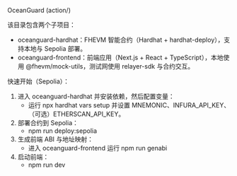 OceanGuard (action/)

该目录包含两个子项目：

- oceanguard-hardhat：FHEVM 智能合约（Hardhat + hardhat-deploy），支持本地与 Sepolia 部署。
- oceanguard-frontend：前端应用（Next.js + React + TypeScript），本地使用 @fhevm/mock-utils，测试网使用 relayer-sdk 与合约交互。

快速开始（Sepolia）：

1. 进入 oceanguard-hardhat 并安装依赖，然后配置变量：
   - 运行 npx hardhat vars setup 并设置 MNEMONIC、INFURA_API_KEY、（可选）ETHERSCAN_API_KEY。
2. 部署合约到 Sepolia：
   - npm run deploy:sepolia
3. 生成前端 ABI 与地址映射：
   - 进入 oceanguard-frontend 运行 npm run genabi
4. 启动前端：
   - npm run dev




